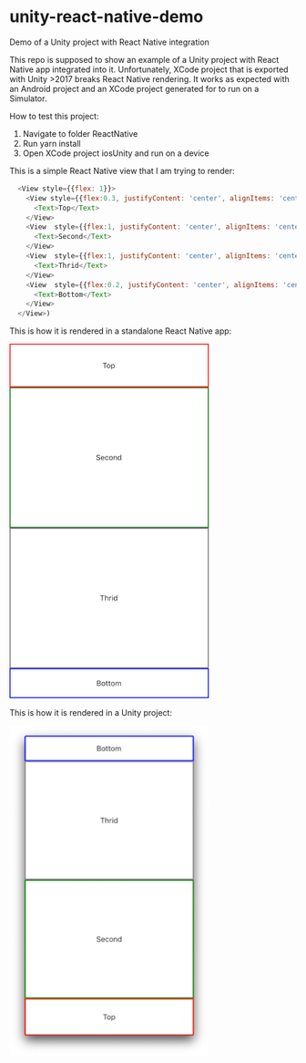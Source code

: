 # unity-react-native-demo
Demo of a Unity project with React Native integration
 
This repo is supposed to show an example of a Unity project with React Native app integrated into it. 
Unfortunately, XCode project that is exported with Unity >2017 breaks React Native rendering.
It works as expected with an Android project and an XCode project generated for to run on a Simulator.

How to test this project:
1. Navigate to folder ReactNative
2. Run yarn install
3. Open XCode project iosUnity and run on a device

This is a simple React Native view that I am trying to render:
```js
  <View style={{flex: 1}}>
    <View style={{flex:0.3, justifyContent: 'center', alignItems: 'center', borderWidth: 2, borderColor: 'red'}}>
      <Text>Top</Text>
    </View>
    <View  style={{flex:1, justifyContent: 'center', alignItems: 'center', borderWidth: 2, borderColor: 'green'}}>
      <Text>Second</Text>
    </View>
    <View  style={{flex:1, justifyContent: 'center', alignItems: 'center', borderWidth: 2, borderColor: 'grey'}}>
      <Text>Thrid</Text>
    </View>
    <View  style={{flex:0.2, justifyContent: 'center', alignItems: 'center', borderWidth: 2, borderColor: 'blue'}}>
      <Text>Bottom</Text>
    </View>
  </View>)
```
This is how it is rendered in a standalone React Native app:
<div><img src="https://github.com/yurykorzun/unity-react-native-demo/blob/master/Screenshots/Screenshot_unity_ios_rn_simulator.png?raw=true" width="350"/></div>


This is how it is rendered in a Unity project:
<div><img src="https://github.com/yurykorzun/unity-react-native-demo/blob/master/Screenshots/Screenshot_unity_ios_rn_device.png?raw=true" width="350"/></div>

